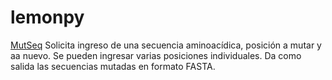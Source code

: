 # lemonpy

[MutSeq](https://github.com/atn-journal/lemonpy/blob/main/MutSeq.py)
Solicita ingreso de una secuencia aminoacídica, posición a mutar y aa nuevo. Se pueden ingresar varias posiciones individuales.
Da como salida las secuencias mutadas en formato FASTA.
